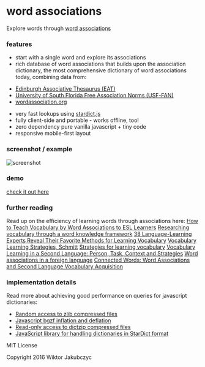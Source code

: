 # word associations
Explore words through [word associations](http://monolithpl.github.io/word.associations/)

### features
- start with a single word and explore its associations
- rich database of word associations that builds upon the association dictionary, the most comprehensive dictionary of word associations today, combining data from:
 * [Edinburgh Associative Thesaurus (EAT)](http://www.eat.rl.ac.uk/)
 * [University of South Florida Free Association Norms (USF-FAN)](http://w3.usf.edu/FreeAssociation/)
 * [wordassociation.org](http://www.wordassociation.org/about/)
- very fast lookups using [stardict.js](https://github.com/tuxor1337/stardict.js)
- fully client-side and portable - works offline, too!
- zero dependency pure vanilla javascript + tiny code
- responsive mobile-first layout

### screenshot / example
![screenshot](http://monolithpl.github.io/word.associations/word-associations.png "screenshot")

### demo
[check it out here](http://monolithpl.github.io/word.associations/)

### further reading
Read up on the efficiency of learning words through associations here:
[How to Teach Vocabulary by Word Associations to ESL Learners](http://hubpages.com/education/How-To-Teach-EFL-And-ESL-Learners-Vocabulary-With-Word-Associations)
[Researching vocabulary through a word knowledge framework](http://www.hetutors.com/uploads/schmitt-n-and-meara-p-(1997)-researching-vocabulary-through-a-word-knowledge-framework-word-associations-and-verbal-suffixes-studies-in-second-language-acquisition-19-1-17-36.pdf)
[38 Language-Learning Experts Reveal Their Favorite Methods for Learning Vocabulary](http://www.smartlanguagelearner.com/experts-reveal-method-learning-vocabulary/)
[Vocabulary Learning Strategies, Schmitt](http://webcache.googleusercontent.com/search?q=cache:7U4wUAl8kOQJ:www.norbertschmitt.co.uk/uploads/schmitt-n-(1997)-vocabulary-learning-strategies-in-schmitt-n-and-mccarthy-m-(eds)-vocabulary-description-acquisition-and-pedagogy-cambridge-university-press.doc+&cd=3&hl=en&ct=clnk&gl=pl)
[Strategies for learning vocabulary](https://omf.org/wp-content/uploads/2014/05/Vocabulary_Associations_etc.pdf)
[Vocabulary Learning in a Second Language: Person, Task, Context and Strategies](http://www.tesl-ej.org/wordpress/issues/volume7/ej26/ej26a4/)
[Word associations in a foreign language](https://www.nottingham.ac.uk/research/groups/cral/documents/nlc/nlc-1980-1985/nlc-volume11-number2-dec82.pdf#page=33)
[Connected Words: Word Associations and Second Language Vocabulary Acquisition](https://books.google.pl/books/about/Connected_Words.html?id=_FMZDl9_bqwC)

### implementation details
Read more about achieving good performance on queries for javascript dictionaries:
- [Random access to zlib compressed files](http://lh3.github.io/2014/07/05/random-access-to-zlib-compressed-files/)
- [Javascript bgzf inflation and deflation](https://github.com/jsa-aerial/jsbgzf)
- [Read-only access to dictzip compressed files](https://github.com/tuxor1337/dictzip.js)
- [JavaScript library for handling dictionaries in StarDict format](https://github.com/tuxor1337/stardict.js)

MIT License

Copyright 2016 Wiktor Jakubczyc
